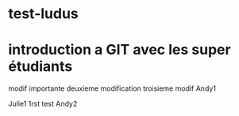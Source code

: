 # test-ludus
# introduction a GIT avec les super étudiants
modif importante
deuxieme modification
troisieme modif
Andy1

Julie1 1rst test
Andy2
